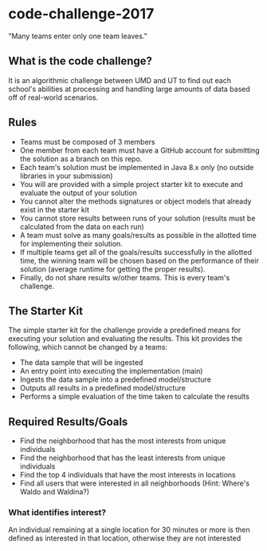 # code-challenge-2017
"Many teams enter only one team leaves."

## What is the code challenge?
It is an algorithmic challenge between UMD and UT to find out each school's abilities at processing and handling large amounts of data based off of real-world scenarios.

## Rules
* Teams must be composed of 3 members
* One member from each team must have a GitHub account for submitting the solution as a branch on this repo.
* Each team's solution must be implemented in Java 8.x only (no outside libraries in your submission)
* You will are provided with a simple project starter kit to execute and evaluate the output of your solution
* You cannot alter the methods signatures or object models that already exist in the starter kit
* You cannot store results between runs of your solution (results must be calculated from the data on each run)
* A team must solve as many goals/results as possible in the allotted time for implementing their solution.
* If multiple teams get all of the goals/results successfully in the allotted time, the winning team will be chosen based on the performance of their solution (average runtime for getting the proper results).
* Finally, do not share results w/other teams. This is every team's challenge.

## The Starter Kit
The simple starter kit for the challenge provide a predefined means for executing your solution and evaluating the results. This kit  provides the following, which cannot be changed by a teams:
* The data sample that will be ingested 
* An entry point into executing the implementation (main)
* Ingests the data sample into a predefined model/structure
* Outputs all results in a predefined model/structure
* Performs a simple evaluation of the time taken to calculate the results

## Required Results/Goals
* Find the neighborhood that has the most interests from unique individuals
* Find the neighborhood that has the least interests from unique individuals
* Find the top 4 individuals that have the most interests in locations
* Find all users that were interested in all neighborhoods (Hint: Where's Waldo and Waldina?)

### What identifies interest?
An individual remaining at a single location for 30 minutes or more is then defined as interested in that location, otherwise they are not interested 
